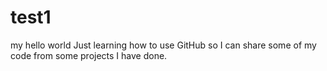 # test1
my hello world
Just learning how to use GitHub so I can share some of my code from
some projects I have done.
